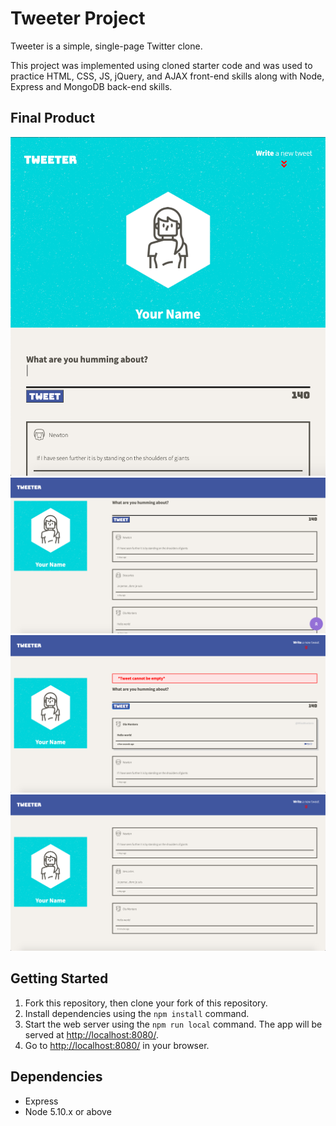 # Tweeter Project

Tweeter is a simple, single-page Twitter clone.

This project was implemented using cloned starter code and was used to practice HTML, CSS, JS, jQuery, and AJAX front-end skills along with Node, Express and MongoDB back-end skills.

## Final Product

!["Screenshot of tablet display"](https://github.com/sabiat/tweeter/blob/master/docs/tablet-display.png?raw=true)
!["Screenshot of desktop with scroll up button"](https://github.com/sabiat/tweeter/blob/master/docs/desktop-scroll.png?raw=true)
!["Screenshot of error and on hover display"](https://github.com/sabiat/tweeter/blob/master/docs/onhover-error-display.png?raw=true)
!["Screenshot of compose box when hidden](https://github.com/sabiat/tweeter/blob/master/docs/form-slideup.png?raw=true)

## Getting Started

1. Fork this repository, then clone your fork of this repository.
2. Install dependencies using the `npm install` command.
3. Start the web server using the `npm run local` command. The app will be served at <http://localhost:8080/>.
4. Go to <http://localhost:8080/> in your browser.

## Dependencies

- Express
- Node 5.10.x or above
